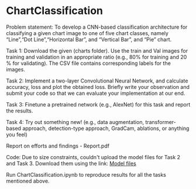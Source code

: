 # ChartClassification

Problem statement: To develop a CNN-based classification architecture for classifying a given chart image to one of five chart classes, namely “Line”,“Dot Line”,“Horizontal Bar”, and “Vertical Bar”, and “Pie” chart.

Task 1: Download the given (charts folder). Use the train and Val images for training and validation in an appropriate ratio (e.g., 80% for training and 20 % for validating). The CSV file contains corresponding labels for the images.

Task 2: Implement a two-layer Convolutional Neural Network, and calculate accuracy, loss and plot the obtained loss. Briefly write your observation and submit your code so that we can evaluate your implementation at our end.

Task 3: Finetune a pretrained network (e.g., AlexNet) for this task and report the results.

Task 4: Try out something new! (e.g., data augmentation, transformer-based approach, detection-type approach, GradCam, ablations, or anything you feel)

Report on efforts and findings - Report.pdf

Code:
Due to size constraints, couldn't upload the model files for Task 2 and Task 3. Download them using the link: [Model files](https://drive.google.com/drive/folders/1dboictJSGAbb7X5R2IAAzUx77aw7kQdW?usp=sharing)

Run ChartClassification.ipynb to reproduce results for all the tasks mentioned above.
